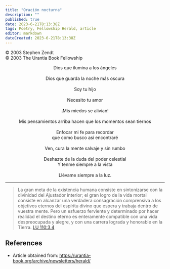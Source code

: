 ```yaml
---
title: "Oración nocturna"
description: ""
published: true
date: 2023-6-21T8:13:38Z
tags: Poetry, Fellowship Herald, article
editor: markdown
dateCreated: 2023-6-21T8:13:38Z
---
```


<p class="v-card v-sheet theme--light grey lighten-3 px-2">© 2003 Stephen Zendt<br>© 2003 The Urantia Book Fellowship</p>

<p style="text-align:center;">
Dios que ilumina a los ángeles<br>
<br>
Dios que guarda la noche más oscura<br>
<br>
Soy tu hijo<br>
<br>
Necesito tu amor<br>
<br>
¡Mis miedos se alivian!<br>
<br>
Mis pensamientos arriba hacen que los momentos sean tiernos<br>
<br>
Enfocar mi fe para recordar<br>
que como busco así encontraré<br>
<br>
Ven, cura la mente salvaje y sin rumbo<br>
<br>
Deshazte de la duda del poder celestial<br>
Y tenme siempre a la vista<br>
<br>
Llévame siempre a la luz.<br>
</p>

---

> La gran meta de la existencia humana consiste en sintonizarse con la divinidad del Ajustador interior; el gran logro de la vida mortal consiste en alcanzar una verdadera consagración comprensiva a los objetivos eternos del espíritu divino que espera y trabaja dentro de vuestra mente. Pero un esfuerzo ferviente y determinado por hacer realidad el destino eterno es enteramente compatible con una vida despreocupada y alegre, y con una carrera lograda y honorable en la Tierra. [LU 110:3.4](/es/The_Urantia_Book/110#p3_4)

## References

- Article obtained from: https://urantia-book.org/archive/newsletters/herald/